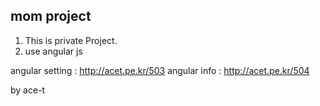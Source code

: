 
## mom project  
 1. This is private Project.
 2. use angular js
 
 angular setting : http://acet.pe.kr/503
 angular info : http://acet.pe.kr/504
 
 by ace-t
